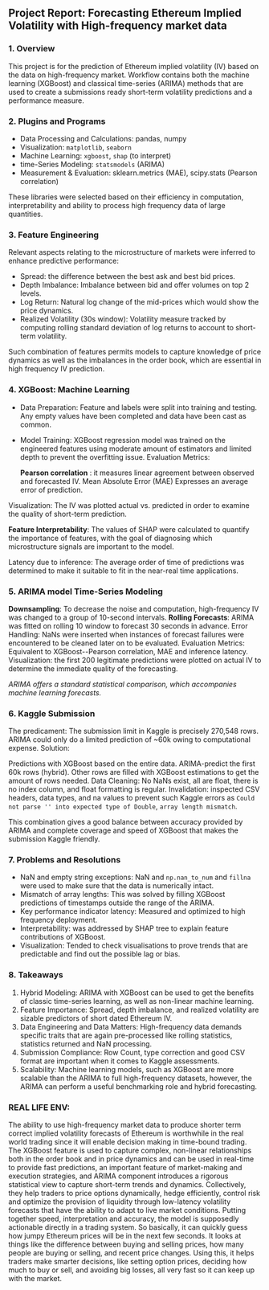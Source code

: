 ## Project Report: Forecasting Ethereum Implied Volatility with High-frequency market data

### 1. Overview

This project is for the prediction of Ethereum implied volatility (IV) based on the data on high-frequency market. Workflow contains both the machine learning (XGBoost) and classical time-series (ARIMA) methods that are used to create a submissions ready short-term volatility predictions and a performance measure.

### 2. Plugins and Programs

- Data Processing and Calculations: pandas, numpy
- Visualization: `matplotlib`, `seaborn`
- Machine Learning: `xgboost`, `shap` (to interpret)
- time-Series Modeling: `statsmodels` (ARIMA)
- Measurement & Evaluation: sklearn.metrics (MAE), scipy.stats (Pearson correlation)

These libraries were selected based on their efficiency in computation, interpretability and ability to process high frequency data of large quantities.

### 3. Feature Engineering

Relevant aspects relating to the microstructure of markets were inferred to enhance predictive performance:

- Spread: the difference between the best ask and best bid prices.
- Depth Imbalance: Imbalance between bid and offer volumes on top 2 levels.
- Log Return: Natural log change of the mid-prices which would show the price dynamics.
- Realized Volatility (30s window): Volatility measure tracked by computing rolling standard deviation of log returns to account to short-term volatility.

Such combination of features permits models to capture knowledge of price dynamics as well as the imbalances in the order book, which are essential in high frequency IV prediction.

### 4. XGBoost: Machine Learning

- Data Preparation: Feature and labels were split into training and testing. Any empty values have been completed and data have been cast as common.
- Model Training: XGBoost regression model was trained on the engineered features using moderate amount of estimators and limited depth to prevent the overfitting issue.
  Evaluation Metrics:

  **Pearson correlation** : it measures linear agreement between observed and forecasted IV.
  Mean Absolute Error (MAE) Expresses an average error of prediction.

Visualization: The IV was plotted actual vs. predicted in order to examine the quality of short-term prediction.

**Feature Interpretability**: The values of SHAP were calculated to quantify the importance of features, with the goal of diagnosing which microstructure signals are important to the model.

Latency due to inference: The average order of time of predictions was determined to make it suitable to fit in the near-real time applications.

### 5. ARIMA model Time-Series Modeling

**Downsampling**: To decrease the noise and computation, high-frequency IV was changed to a group of 10-second intervals.
**Rolling Forecasts**: ARIMA was fitted on rolling 10 window to forecast 30 seconds in advance.
Error Handling: NaNs were inserted when instances of forecast failures were encountered to be cleaned later on to be evaluated.
Evaluation Metrics: Equivalent to XGBoost--Pearson correlation, MAE and inference latency.
Visualization: the first 200 legitimate predictions were plotted on actual IV to determine the immediate quality of the forecasting.

_ARIMA offers a standard statistical comparison, which accompanies machine learning forecasts._

### 6. Kaggle Submission

The predicament: The submission limit in Kaggle is precisely 270,548 rows. ARIMA could only do a limited prediction of \~60k owing to computational expense.
Solution:

Predictions with XGBoost based on the entire data.
ARIMA-predict the first 60k rows (hybrid).
Other rows are filled with XGBoost estimations to get the amount of rows needed.
Data Cleaning: No NaNs exist, all are float, there is no index column, and float formatting is regular.
Invalidation: inspected CSV headers, data types, and na values to prevent such Kaggle errors as `Could not parse '' into expected type of Double`, `array length mismatch`.

This combination gives a good balance between accuracy provided by ARIMA and complete coverage and speed of XGBoost that makes the submission Kaggle friendly.

### 7. Problems and Resolutions

- NaN and empty string exceptions: NaN and `np.nan_to_num` and `fillna` were used to make sure that the data is numerically intact.
- Mismatch of array lengths: This was solved by filling XGBoost predictions of timestamps outside the range of the ARIMA.
- Key performance indicator latency: Measured and optimized to high frequency deployment.
- Interpretability: was addressed by SHAP tree to explain feature contributions of XGBoost.
- Visualization: Tended to check visualisations to prove trends that are predictable and find out the possible lag or bias.

### 8. Takeaways

1. Hybrid Modeling: ARIMA with XGBoost can be used to get the benefits of classic time-series learning, as well as non-linear machine learning.
2. Feature Importance: Spread, depth imbalance, and realized volatility are sizable predictors of short dated Ethereum IV.
3. Data Engineering and Data Matters: High-frequency data demands specific traits that are again pre-processed like rolling statistics, statistics returned and NaN processing.
4. Submission Compliance: Row Count, type correction and good CSV format are important when it comes to Kaggle assessments.
5. Scalability: Machine learning models, such as XGBoost are more scalable than the ARIMA to full high-frequency datasets, however, the ARIMA can perform a useful benchmarking role and hybrid forecasting.

### REAL LIFE ENV:

The ability to use high-frequency market data to produce shorter term correct implied volatility forecasts of Ethereum is worthwhile in the real world trading since it will enable decision making in time-bound trading. The XGBoost feature is used to capture complex, non-linear relationships both in the order book and in price dynamics and can be used in real-time to provide fast predictions, an important feature of market-making and execution strategies, and ARIMA component introduces a rigorous statistical view to capture short-term trends and dynamics. Collectively, they help traders to price options dynamically, hedge efficiently, control risk and optimize the provision of liquidity through low-latency volatility forecasts that have the ability to adapt to live market conditions. Putting together speed, interpretation and accuracy, the model is supposedly actionable directly in a trading system. So basically, it can quickly guess how jumpy Ethereum prices will be in the next few seconds. It looks at things like the difference between buying and selling prices, how many people are buying or selling, and recent price changes. Using this, it helps traders make smarter decisions, like setting option prices, deciding how much to buy or sell, and avoiding big losses, all very fast so it can keep up with the market.
